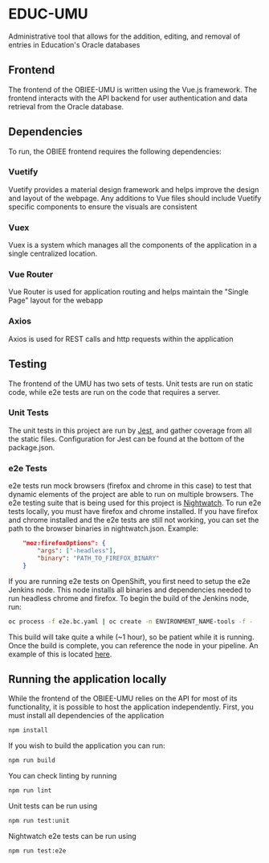 # EDUC-UMU
Administrative tool that allows for the addition, editing, and removal of entries in Education's Oracle databases

## Frontend
The frontend of the OBIEE-UMU is written using the Vue.js framework. The frontend interacts with the API backend for user authentication and data retrieval from the Oracle database.

## Dependencies
To run, the OBIEE frontend requires the following dependencies:

### Vuetify
Vuetify provides a material design framework and helps improve the design and layout of the webpage. Any additions to Vue files should include Vuetify specific components to ensure the visuals are consistent

### Vuex
Vuex is a system which manages all the components of the application in a single centralized location.

### Vue Router
Vue Router is used for application routing and helps maintain the "Single Page" layout for the webapp

### Axios
Axios is used for REST calls and http requests within the application

## Testing
The frontend of the UMU has two sets of tests. Unit tests are run on static code, while e2e tests are run on the code that requires a server.

### Unit Tests
The unit tests in this project are run by [Jest](https://jestjs.io/), and gather coverage from all the static files. Configuration for Jest can be found at the bottom of the package.json.

### e2e Tests
e2e tests run mock browsers (firefox and chrome in this case) to test that dynamic elements of the project are able to run on multiple browsers. The e2e testing suite that is being used for this project is [Nightwatch](https://nightwatchjs.org/). To run e2e tests locally, you must have firefox and chrome installed. If you have firefox and chrome installed and the e2e tests are still not working, you can set the path to the browser binaries in nightwatch.json. 
Example:
```json
    "moz:firefoxOptions": {
        "args": ["-headless"],
        "binary": "PATH_TO_FIREFOX_BINARY"
    }
```
If you are running e2e tests on OpenShift, you first need to setup the e2e Jenkins node. This node installs all binaries and dependencies needed to run headless chrome and firefox. To begin the build of the Jenkins node, run:
```sh
oc process -f e2e.bc.yaml | oc create -n ENVIRONMENT_NAME-tools -f -
```
This build will take quite a while (~1 hour), so be patient while it is running. Once the build is complete, you can reference the node in your pipeline. An example of this is located [here](https://github.com/ndenny1/EDUC-UMU/blob/master/e2e-Jenkinsfile).

## Running the application locally
While the frontend of the OBIEE-UMU relies on the API for most of its functionality, it is possible to host the application independently.
First, you must install all dependencies of the application
``` sh
npm install
```

If you wish to build the application you can run:
``` sh
npm run build
```

You can check linting by running
``` sh
npm run lint
```

Unit tests can be run using
``` sh
npm run test:unit
```

Nightwatch e2e tests can be run using
``` sh
npm run test:e2e
```